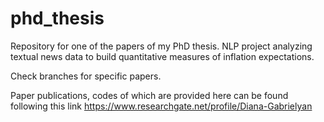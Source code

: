 # phd_thesis

Repository for one of the papers of my PhD thesis. NLP project analyzing textual news data to build quantitative measures of inflation expectations.

Check branches for specific papers.

Paper publications, codes of which are provided here can be found following this link
https://www.researchgate.net/profile/Diana-Gabrielyan 
